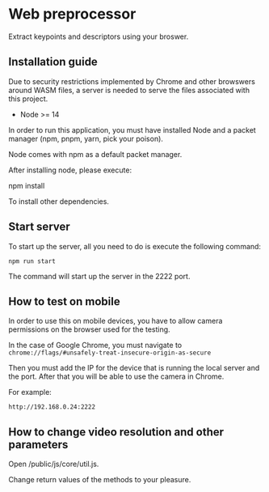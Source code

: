 # Web preprocessor

Extract keypoints and descriptors using your broswer.

## Installation guide

Due to security restrictions implemented by Chrome and other browswers around WASM files, a server is needed to serve the files associated with this project.

- Node >= 14

In order to run this application, you must have installed Node and a packet manager (npm, pnpm, yarn, pick your poison).

Node comes with npm as a default packet manager.

After installing node, please execute:

npm install

To install other dependencies.

## Start server

To start up the server, all you need to do is execute the following command:

`npm run start`

The command will start up the server in the 2222 port.

## How to test on mobile

In order to use this on mobile devices, you have to allow camera permissions on the browser used for the testing.

In the case of Google Chrome, you must navigate to
`chrome://flags/#unsafely-treat-insecure-origin-as-secure`

Then you must add the IP for the device that is running the local server and the port. After that you will be able to use the camera in Chrome.

For example:

`http://192.168.0.24:2222`

## How to change video resolution and other parameters

Open /public/js/core/util.js.

Change return values of the methods to your pleasure.